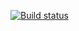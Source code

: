 [![Build status](https://ci.appveyor.com/api/projects/status/5kvimetqaa6o4rve/branch/main?svg=true)](https://ci.appveyor.com/project/keereal1/classes/branch/main)
